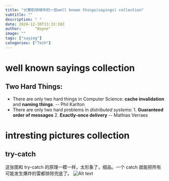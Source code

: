 ```yaml
---
title: "计算机领域中的一些well known things(sayings) collection"
subtitle: ""
description: " "
date: 2024-12-30T13:33:10Z
author:      "Wayne"
image: ""
tags: ["saying"]
categories: ["Tech"]
---
```


# well known sayings collection

## Two Hard Things:

- There are only two hard things in Computer Science: **cache invalidation** and **naming things**. -- Phil Karlton
- There are only two hard problems in _distributed systems_: 1. **Guaranteed order of messages** 2. **Exactly-once delivery** -- Mathias Verraes

# intresting pictures collection

## try-catch

这张图和 try-catch 的原理一模一样，太形象了，细品。一个 catch 就能把所有可能发生爆炸的雷都排除兜底了。
![Alt text](/img/try-catch.png)
